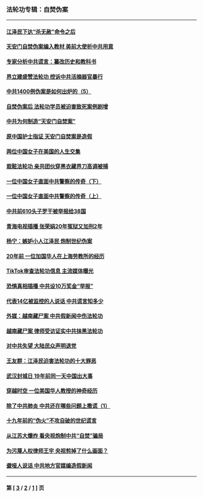 ### 法轮功专辑：自焚伪案
---
#### [江泽民下达“杀无赦”命令之后](../../pages/nf5562/n13878084.md?03280430) 
#### [天安门自焚伪案编入教材 美前大使析中共用意](../../pages/nf5562/n13791932.md?03280430) 
#### [专家分析中共谎言：纂改历史和教科书](../../pages/nf5562/n13781542.md?03280430) 
#### [界立建盛赞法轮功 控诉中共活摘器官暴行](../../pages/nf5562/n13781971.md?03280430) 
#### [中共1400例伪案是如何出炉的（5）](../../pages/nf5562/n13226831.md?03280430) 
#### [自焚伪案后 法轮功学员被迫害致死案例剧增](../../pages/nf5562/n13190600.md?03280430) 
#### [中共为何制造“天安门自焚案”](../../pages/nf5562/n13183270.md?03280430) 
#### [原中国护士指证 天安门自焚案是造假](../../pages/nf5562/n13172289.md?03280430) 
#### [两位中国女子在美国的人生交集](../../pages/nf5562/n13156138.md?03280430) 
#### [栽赃法轮功 亲共团伙穿黑衣藏界刀高调被捕](../../pages/nf5562/n13073780.md?03280430) 
#### [一位中国女子直面中共警察的传奇（下）](../../pages/nf5562/n12989706.md?03280430) 
#### [一位中国女子直面中共警察的传奇（上）](../../pages/nf5562/n12985072.md?03280430) 
#### [中共前610头子罗干被举报给38国](../../pages/nf5562/n12975419.md?03280430) 
#### [青海电视插播 张荣娟20年冤狱又加刑2年](../../pages/nf5562/n12738166.md?03280430) 
#### [杨宁：嫉妒小人江泽民 炮制世纪伪案](../../pages/nf5562/n12724108.md?03280430) 
#### [20年前 一位加国华人在上海劳教所的经历](../../pages/nf5562/n12707932.md?03280430) 
#### [TikTok审查法轮功信息 主流媒体曝光](../../pages/nf5562/n12362336.md?03280430) 
#### [恐惧真相插播 中共设10万奖金“举报”](../../pages/nf5562/n12306396.md?03280430) 
#### [代表14亿被监控的人说话 中共谎言知多少](../../pages/nf5562/n12297484.md?03280430) 
#### [外媒：越南藏尸案 中共假新闻中伤法轮功](../../pages/nf5562/n12264411.md?03280430) 
#### [越南藏尸案 律师受访证实中共抹黑法轮功](../../pages/nf5562/n12261878.md?03280430) 
#### [对中共失望 大陆民众声明退党](../../pages/nf5562/n12187315.md?03280430) 
#### [王友群：江泽民迫害法轮功的十大罪恶](../../pages/nf5562/n12169074.md?03280430) 
#### [武汉封城日 19年前同一天中国出大事](../../pages/nf5562/n12150901.md?03280430) 
#### [穿越时空  一位美国华人教授的神奇经历](../../pages/nf5562/n12097460.md?03280430) 
#### [除了中共肺炎 中共还在哪些问题上撒谎（1）](../../pages/nf5562/n11955770.md?03280430) 
#### [十九年前的“伪火”不攻自破的世纪谎言](../../pages/nf5562/n11813238.md?03280430) 
#### [从江苏大爆炸 看央视炮制中共“自焚”骗局](../../pages/nf5562/n11140275.md?03280430) 
#### [为污蔑人权律师王宇 央视剪掉了什么画面？](../../pages/nf5562/n11130142.md?03280430) 
#### [聋哑人说话 中共地方官媒编造假新闻](../../pages/nf5562/n11006067.md?03280430) 

---
#### 第 [ [3](./3.md?03280430) / [2](./2.md?03280430) / [1](./1.md?03280430) ] 页
